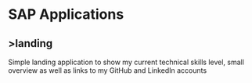 # SAP Applications
## >landing
Simple landing application to show my current technical skills level, small overview as well as links to my GitHub and LinkedIn accounts